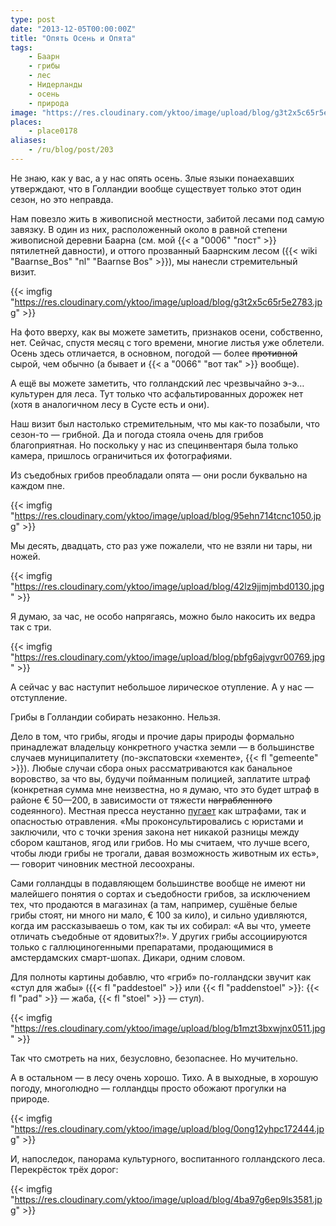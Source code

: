 ```yaml
---
type: post
date: "2013-12-05T00:00:00Z"
title: "Опять Осень и Опята"
tags:
    - Баарн
    - грибы
    - лес
    - Нидерланды
    - осень
    - природа
image: "https://res.cloudinary.com/yktoo/image/upload/blog/g3t2x5c65r5e2783.jpg"
places:
    - place0178
aliases:
    - /ru/blog/post/203
---
```


Не знаю, как у вас, а у нас опять осень. Злые языки понаехавших утверждают, что в Голландии вообще существует только этот один сезон, но это неправда.

Нам повезло жить в живописной местности, забитой лесами под самую завязку. В один из них, расположенный около в равной степени живописной деревни Баарна (см. мой {{< a "0006" "пост" >}} пятилетней давности), и оттого прозванный Баарнским лесом ({{< wiki "Baarnse_Bos" "nl" "Baarnse Bos" >}}), мы нанесли стремительный визит.

{{< imgfig "https://res.cloudinary.com/yktoo/image/upload/blog/g3t2x5c65r5e2783.jpg" >}}

<!--more-->

На фото вверху, как вы можете заметить, признаков осени, собственно, нет. Сейчас, спустя месяц с того времени, многие листья уже облетели. Осень здесь отличается, в основном, погодой — более ~~противной~~ сырой, чем обычно (а бывает и {{< a "0066" "вот так" >}} вообще).

А ещё вы можете заметить, что голландский лес чрезвычайно э-э… культурен для леса. Тут только что асфальтированных дорожек нет (хотя в аналогичном лесу в Сусте есть и они).

Наш визит был настолько стремительным, что мы как-то позабыли, что сезон-то — грибной. Да и погода стояла очень для грибов благоприятная. Но поскольку у нас из специнвентаря была только камера, пришлось ограничиться их фотографиями.

Из съедобных грибов преобладали опята — они росли буквально на каждом пне.

{{< imgfig "https://res.cloudinary.com/yktoo/image/upload/blog/95ehn714tcnc1050.jpg" >}}

Мы десять, двадцать, сто раз уже пожалели, что не взяли ни тары, ни ножей.

{{< imgfig "https://res.cloudinary.com/yktoo/image/upload/blog/42lz9jjmjmbd0130.jpg" >}}

Я думаю, за час, не особо напрягаясь, можно было накосить их ведра так с три.

{{< imgfig "https://res.cloudinary.com/yktoo/image/upload/blog/pbfg6ajvgvr00769.jpg" >}}

А сейчас у вас наступит небольшое лирическое отупление. А у нас — отступление.

Грибы в Голландии собирать незаконно. Нельзя.

Дело в том, что грибы, ягоды и прочие дары природы формально принадлежат владельцу конкретного участка земли — в большинстве случаев муниципалитету (по-экспатовски «хементе», {{< fl "gemeente" >}}). Любые случаи сбора оных рассматриваются как банальное воровство, за что вы, будучи пойманным полицией, заплатите штраф (конкретная сумма мне неизвестна, но я думаю, что это будет штраф в районе € 50—200, в зависимости от тяжести ~~награбленного~~ содеянного). Местная пресса неустанно [пугает](http://www.nu.nl/lifestyle/3602487/paddenstoelen-plukken-eigen-risico.html) как штрафами, так и опасностью отравления. «Мы проконсультировались с юристами и заключили, что с точки зрения закона нет никакой разницы между сбором каштанов, ягод или грибов. Но мы считаем, что лучше всего, чтобы люди грибы не трогали, давая возможность животным их есть», — говорит чиновник местной лесоохраны.

Сами голландцы в подавляющем большинстве вообще не имеют ни малейшего понятия о сортах и съедобности грибов, за исключением тех, что продаются в магазинах (а там, например, сушёные белые грибы стоят, ни много ни мало, € 100 за кило), и сильно удивляются, когда им рассказываешь о том, как ты их собирал: «А вы что, умеете отличать съедобные от ядовитых?!». У других грибы ассоциируются только с галлюциногенными препаратами, продающимися в амстердамских смарт-шопах. Дикари, одним словом.

Для полноты картины добавлю, что «гриб» по-голландски звучит как «стул для жабы» ({{< fl "paddestoel" >}} или {{< fl "paddenstoel" >}}: {{< fl "pad" >}} — жаба, {{< fl "stoel" >}} — стул).

{{< imgfig "https://res.cloudinary.com/yktoo/image/upload/blog/b1mzt3bxwjnx0511.jpg" >}}

Так что смотреть на них, безусловно, безопаснее. Но мучительно.

А в остальном — в лесу очень хорошо. Тихо. А в выходные, в хорошую погоду, многолюдно — голландцы просто обожают прогулки на природе.

{{< imgfig "https://res.cloudinary.com/yktoo/image/upload/blog/0ong12yhpc172444.jpg" >}}

И, напоследок, панорама культурного, воспитанного голландского леса. Перекрёсток трёх дорог:

{{< imgfig "https://res.cloudinary.com/yktoo/image/upload/blog/4ba97g6ep9ls3581.jpg" >}}
